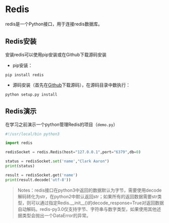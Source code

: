 # Redis

[//]: # (__author__ = "Clark Aaron")
[//]: # (__version__ = "v0.0")

redis是一个Python接口，用于连接redis数据库。

## Redis安装

安装redis可以使用pip安装或在Github下载源码安装

  * pip安装：

  ```shell
  pip install redis
  ```

  * 源码安装（首先在[Github](https://github.com/andymccurdy/redis-py)下载源码），在源码目录中数执行：
  ```shell
  python setup.py install
  ```

## Redis演示

在学习之前演示一个python管理Redis的项目（`demo.py`）

```python
#!/usr/local/bin python3

import redis

redisSocket = redis.Redis(host="127.0.0.1",port="6379",db=0)

status = redisSocket.set('name',"Clark Aaron")
print(status)

result = redisSocket.get('name')
print(result.decode('utf-8'))
```

> Notes：redis接口在python3中返回的数据默认为字节，需要使用decode解码转化为str，在python2中默认返回str；如果所有的返回数据需要str类型，则可以通过指定Redis.\_\_init\_\_()的decode_response=True对返回数据自动解码。redis-py3.0仅支持字节、字符串与数字类型，如果使用其他述据类型会抛出一个DataError的异常。

## 